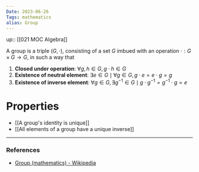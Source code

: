 ```yaml
---
Date: 2023-06-26
Tags: mathematics
alias: Group
---
```

up:: [[021 MOC Algebra]]

A group is a triple $(G, \cdot)$, consisting of a set $G$ imbued with an operation $\cdot: G \times G \to G$, in such a way that
1. **Closed under operation**: $\forall g, h \in G, g\cdot h \in G$
2. **Existence of neutral element**: $\exists e \in G \mid \forall g \in G, g \cdot e = e \cdot g = g$
3. **Existence of inverse element**: $\forall g \in G, \exists g^{-1} \in G \mid g \cdot g^{-1} = g^{-1} \cdot g = e$

# Properties
- [[A group's identity is unique]]
- [[All elements of a group have a unique inverse]]


---
### References
- [Group (mathematics) - Wikipedia](https://en.wikipedia.org/wiki/Group_(mathematics))
